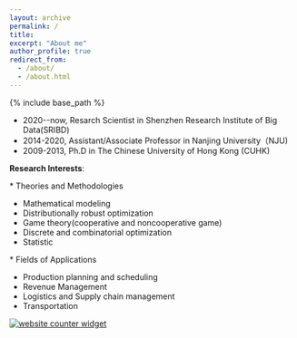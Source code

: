 ```yaml
---
layout: archive
permalink: /
title: 
excerpt: "About me"
author_profile: true
redirect_from: 
  - /about/
  - /about.html
---
```

{% include base_path %}


* 2020--now,    Resarch Scientist in Shenzhen Research Institute of Big Data(SRIBD)
* 2014-2020,    Assistant/Associate Professor in Nanjing University（NJU)
* 2009-2013,     Ph.D in The Chinese University of Hong Kong (CUHK)

**Research Interests**: 

\* Theories and Methodologies

 - Mathematical modeling
 - Distributionally robust optimization
 - Game theory(cooperative and noncooperative game)
 - Discrete and combinatorial optimization
 - Statistic


\* Fields of Applications
- Production planning and scheduling
- Revenue Management
- Logistics and Supply chain management
- Transportation




<div id="sfca65yz9mwqd6fhn1rfutkx62b9g3mbg36"></div><noscript><a href="https://www.freecounterstat.com" title="website counter widget"><img src="https://counter3.stat.ovh/private/freecounterstat.php?c=a65yz9mwqd6fhn1rfutkx62b9g3mbg36" border="0" title="website counter widget" alt="website counter widget"></a></noscript>



